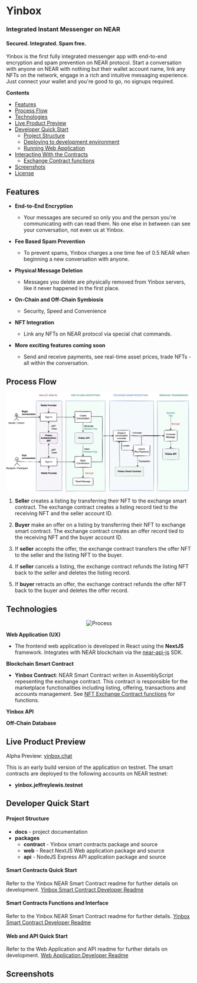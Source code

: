 # Yinbox

### Integrated Instant Messenger on NEAR
#### Secured. Integrated. Spam free.

Yinbox is the first fully integrated messenger app with end-to-end encryption and spam prevention on NEAR protocol. Start a conversation with anyone on NEAR with nothing but their wallet account name, link any NFTs on the network, engage in a rich and intuitive messaging experience. Just connect your wallet and you're good to go, no signups required.

**Contents**

- [Features](#features)
- [Process Flow](#process-flow)
- [Technologies](#technologies)
- [Live Product Preview](#live-product-preview)
- [Developer Quick Start](#developer-quick-start)
    - [Project Structure](#project-structure)
    - [Deploying to development environment](#deploying-to-development-environment)
    - [Running Web Application](#running-web-application)
- [Interacting With the Contracts](#interacting-with-the-contracts)
    - [Exchange Contract functions](#exchange-contract-functions)
- [Screenshots](#screenshots)
- [License](#license)

## Features

- **End-to-End Encryption**
    - Your messages are secured so only you and the person you're communicating with can read them. No one else in between can see your conversation, not even us at Yinbox.

- **Fee Based Spam Prevention**
    - To prevent spams, Yinbox charges a one time fee of 0.5 NEAR when beginning a new conversation with anyone.

- **Physical Message Deletion**
    - Messages you delete are physically removed from Yinbox servers, like it never happened in the first place.

- **On-Chain and Off-Chain Symbiosis**
    - Security, Speed and Convenience
    
- **NFT Integration**
    - Link any NFTs on NEAR protocol via special chat commands.

- **More exciting features coming soon**
    - Send and receive payments, see real-time asset prices, trade NFTs - all within the conversation.

## Process Flow

<p align="center">
    <img src="https://raw.githubusercontent.com/jnlewis/yinbox-app/main/docs/images/yinbox-flow.jpg" alt="Process Flow">
</p>

1. **Seller** creates a listing by transferring their NFT to the exchange smart contract. The exchange contract creates a listing record tied to the receiving NFT and the seller account ID.

2. **Buyer** make an offer on a listing by transferring their NFT to exchange smart contract. The exchange contract creates an offer record tied to the receiving NFT and the buyer account ID.

3. If **seller** accepts the offer, the exchange contract transfers the offer NFT to the seller and the listing NFT to the buyer.

4. If **seller** cancels a listing, the exchange contract refunds the listing NFT back to the seller and deletes the listing record.

5. If **buyer** retracts an offer, the exchange contract refunds the offer NFT back to the buyer and deletes the offer record.

## Technologies

<p align="center">
    <img width="600px" src="https://raw.githubusercontent.com/jnlewis/yinbox-app/main/docs/images/diagram-architecture.jpg" alt="Process">
</p>

**Web Application (UX)**

- The frontend web application is developed in React using the **NextJS** framework. Integrates with NEAR blockchain via the [near-api-js](https://docs.near.org/docs/api/javascript-library) SDK.

**Blockchain Smart Contract**

- **Yinbox Contract**: NEAR Smart Contract writen in AssemblyScript repesenting the exchange contract. This contract is responsible for the marketplace functionalities including listing, offering, transactions and accounts management. See [NFT Exchange Contract functions](#yinbox-app-contract-functions) for functions.

**Yinbox API**

**Off-Chain Database**

## Live Product Preview

Alpha Preview: [yinbox.chat](https://www.yinbox.chat)

This is an early build version of the application on testnet. The smart contracts are deployed to the following accounts on NEAR testnet:
- **yinbox.jeffreylewis.testnet**

## Developer Quick Start

#### Project Structure

- **docs** - project documentation
- **packages**
    - **contract** - Yinbox smart contracts package and source
    - **web** - React NextJS Web application package and source
    - **api** - NodeJS Express API application package and source

#### Smart Contracts Quick Start

Refer to the Yinbox NEAR Smart Contract readme for further details on development.
[Yinbox Smart Contract Developer Readme](/contracts/near/README.md)

#### Smart Contracts Functions and Interface

Refer to the Yinbox NEAR Smart Contract readme for further details.
[Yinbox Smart Contract Developer Readme](/contracts/near/README.md)

#### Web and API Quick Start

Refer to the Web Application and API readme for further details on development.
[Web Application Developer Readme](/contracts/web/README.md)

## Screenshots

<p align="center">
    <img src="https://raw.githubusercontent.com/jnlewis/yinbox-app/main/docs/images/screenshot-mainlanding.png" alt="">
</p>
<p align="center">
    <img src="https://raw.githubusercontent.com/jnlewis/yinbox-app/main/docs/images/screenshot-create-listing.png" alt="">
</p>
<p align="center">
    <img src="https://raw.githubusercontent.com/jnlewis/yinbox-app/main/docs/images/screenshot-view-listing.png" alt="">
</p>
<p align="center">
    <img src="https://raw.githubusercontent.com/jnlewis/yinbox-app/main/docs/images/screenshot-make-offer.png" alt="">
</p>
<p align="center">
    <img src="https://raw.githubusercontent.com/jnlewis/yinbox-app/main/docs/images/screenshot-view-offers.png" alt="">
</p>
